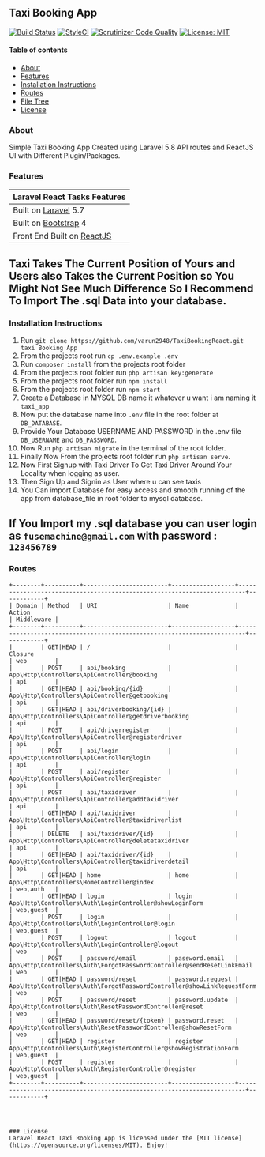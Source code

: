 ## Taxi Booking App

[![Build Status](https://travis-ci.com/jeremykenedy/laravel-react-tasks.svg?branch=master)](https://travis-ci.com/jeremykenedy/laravel-react-tasks)
[![StyleCI](https://github.styleci.io/repos/151041710/shield?branch=master)](https://github.styleci.io/repos/151041710)
[![Scrutinizer Code Quality](https://scrutinizer-ci.com/g/jeremykenedy/laravel-react-tasks/badges/quality-score.png?b=master)](https://scrutinizer-ci.com/g/jeremykenedy/laravel-react-tasks/?branch=master)
[![License: MIT](https://img.shields.io/badge/License-MIT-yellow.svg)](https://opensource.org/licenses/MIT)

#### Table of contents
- [About](#about)
- [Features](#features)
- [Installation Instructions](#installation-instructions)
- [Routes](#routes)
- [File Tree](#file-tree)
- [License](#license)

### About
Simple Taxi Booking App Created using Laravel 5.8 API routes and ReactJS UI with Different Plugin/Packages.

### Features
| Laravel React Tasks Features |
| :------------ |
|Built on [Laravel](http://laravel.com/) 5.7|
|Built on [Bootstrap](https://getbootstrap.com/) 4|
|Front End Built on [ReactJS](https://reactjs.org/)|

   ## Taxi Takes The Current Position of Yours and Users also Takes the Current Position so You Might Not See Much Difference So I Recommend To Import The .sql Data into your database.
    
### Installation Instructions
1. Run `git clone https://github.com/varun2948/TaxiBookingReact.git taxi Booking App`
2. From the projects root run `cp .env.example .env`
3. Run `composer install` from the projects root folder
4. From the projects root folder run `php artisan key:generate`
5. From the projects root folder run `npm install`
6. From the projects root folder run `npm start` 
7. Create a Database in MYSQL DB name it whatever u want i am naming it `taxi_app`
8. Now put the database name into `.env` file in the root folder at `DB_DATABASE`.
9. Provide Your Database USERNAME AND PASSWORD in the .env file `DB_USERNAME` and `DB_PASSWORD`.
10. Now Run `php artisan migrate` in the terminal of the root folder.
11. Finally Now From the projects root folder run `php artisan serve`.
12. Now First Signup with Taxi Driver To Get Taxi Driver Around Your Locality when logging as user.
13. Then Sign Up and Signin as User where u can see taxis 
12. You Can import Database for easy access and smooth running of the app from database_file in root folder to mysql database.

## If You Import my .sql database you can user login as `fusemachine@gmail.com` with password : `123456789`


### Routes

```
+--------+----------+------------------------+------------------+------------------------------------------------------------------------+------------+
| Domain | Method   | URI                    | Name             | Action                                                                 | Middleware |
+--------+----------+------------------------+------------------+------------------------------------------------------------------------+------------+
|        | GET|HEAD | /                      |                  | Closure                                                                | web        |
|        | POST     | api/booking            |                  | App\Http\Controllers\ApiController@booking                             | api        |
|        | GET|HEAD | api/booking/{id}       |                  | App\Http\Controllers\ApiController@getbooking                          | api        |
|        | GET|HEAD | api/driverbooking/{id} |                  | App\Http\Controllers\ApiController@getdriverbooking                    | api        |
|        | POST     | api/driverregister     |                  | App\Http\Controllers\ApiController@registerdriver                      | api        |
|        | POST     | api/login              |                  | App\Http\Controllers\ApiController@login                               | api        |
|        | POST     | api/register           |                  | App\Http\Controllers\ApiController@register                            | api        |
|        | POST     | api/taxidriver         |                  | App\Http\Controllers\ApiController@addtaxidriver                       | api        |
|        | GET|HEAD | api/taxidriver         |                  | App\Http\Controllers\ApiController@taxidriverlist                      | api        |
|        | DELETE   | api/taxidriver/{id}    |                  | App\Http\Controllers\ApiController@deletetaxidriver                    | api        |
|        | GET|HEAD | api/taxidriver/{id}    |                  | App\Http\Controllers\ApiController@taxidriverdetail                    | api        |
|        | GET|HEAD | home                   | home             | App\Http\Controllers\HomeController@index                              | web,auth   |
|        | GET|HEAD | login                  | login            | App\Http\Controllers\Auth\LoginController@showLoginForm                | web,guest  |
|        | POST     | login                  |                  | App\Http\Controllers\Auth\LoginController@login                        | web,guest  |
|        | POST     | logout                 | logout           | App\Http\Controllers\Auth\LoginController@logout                       | web        |
|        | POST     | password/email         | password.email   | App\Http\Controllers\Auth\ForgotPasswordController@sendResetLinkEmail  | web        |
|        | GET|HEAD | password/reset         | password.request | App\Http\Controllers\Auth\ForgotPasswordController@showLinkRequestForm | web        |
|        | POST     | password/reset         | password.update  | App\Http\Controllers\Auth\ResetPasswordController@reset                | web        |
|        | GET|HEAD | password/reset/{token} | password.reset   | App\Http\Controllers\Auth\ResetPasswordController@showResetForm        | web        |
|        | GET|HEAD | register               | register         | App\Http\Controllers\Auth\RegisterController@showRegistrationForm      | web,guest  |
|        | POST     | register               |                  | App\Http\Controllers\Auth\RegisterController@register                  | web,guest  |
+--------+----------+------------------------+------------------+------------------------------------------------------------------------+------------+




### License
Laravel React Taxi Booking App is licensed under the [MIT license](https://opensource.org/licenses/MIT). Enjoy!
